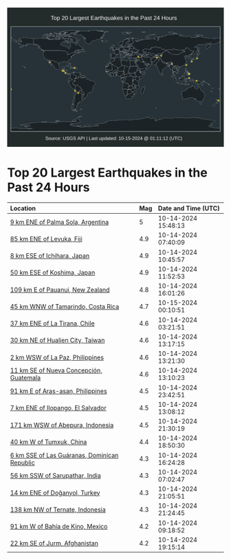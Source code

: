 ![Map](./map.png)

# Top 20 Largest Earthquakes in the Past 24 Hours

| Location | Mag | Date and Time (UTC) |
|:---|:---|:---|
| [9 km ENE of Palma Sola, Argentina](https://earthquake.usgs.gov/earthquakes/eventpage/us6000nyme) | 5 | 10-14-2024 15:48:13 |
| [85 km ENE of Levuka, Fiji](https://earthquake.usgs.gov/earthquakes/eventpage/us6000nyjf) | 4.9 | 10-14-2024 07:40:09 |
| [8 km ESE of Ichihara, Japan](https://earthquake.usgs.gov/earthquakes/eventpage/us6000nyk2) | 4.9 | 10-14-2024 10:45:57 |
| [50 km ESE of Koshima, Japan](https://earthquake.usgs.gov/earthquakes/eventpage/us6000nyk6) | 4.9 | 10-14-2024 11:52:53 |
| [109 km E of Pauanui, New Zealand](https://earthquake.usgs.gov/earthquakes/eventpage/us6000nymi) | 4.8 | 10-14-2024 16:01:26 |
| [45 km WNW of Tamarindo, Costa Rica](https://earthquake.usgs.gov/earthquakes/eventpage/us6000nyqq) | 4.7 | 10-15-2024 00:10:51 |
| [37 km ENE of La Tirana, Chile](https://earthquake.usgs.gov/earthquakes/eventpage/us6000nyim) | 4.6 | 10-14-2024 03:21:51 |
| [30 km NE of Hualien City, Taiwan](https://earthquake.usgs.gov/earthquakes/eventpage/us6000nykn) | 4.6 | 10-14-2024 13:17:15 |
| [2 km WSW of La Paz, Philippines](https://earthquake.usgs.gov/earthquakes/eventpage/us6000nykv) | 4.6 | 10-14-2024 13:21:30 |
| [11 km SE of Nueva Concepción, Guatemala](https://earthquake.usgs.gov/earthquakes/eventpage/us6000nykg) | 4.6 | 10-14-2024 13:10:23 |
| [91 km E of Aras-asan, Philippines](https://earthquake.usgs.gov/earthquakes/eventpage/us6000nyqm) | 4.5 | 10-14-2024 23:42:51 |
| [7 km ENE of Ilopango, El Salvador](https://earthquake.usgs.gov/earthquakes/eventpage/us6000nykd) | 4.5 | 10-14-2024 13:08:12 |
| [171 km WSW of Abepura, Indonesia](https://earthquake.usgs.gov/earthquakes/eventpage/us6000nyq0) | 4.5 | 10-14-2024 21:30:19 |
| [40 km W of Tumxuk, China](https://earthquake.usgs.gov/earthquakes/eventpage/us6000nyp2) | 4.4 | 10-14-2024 18:50:30 |
| [6 km SSE of Las Guáranas, Dominican Republic](https://earthquake.usgs.gov/earthquakes/eventpage/us6000nymm) | 4.3 | 10-14-2024 16:24:28 |
| [56 km SSW of Sarupathar, India](https://earthquake.usgs.gov/earthquakes/eventpage/us6000nyj8) | 4.3 | 10-14-2024 07:02:47 |
| [14 km ENE of Doğanyol, Turkey](https://earthquake.usgs.gov/earthquakes/eventpage/us6000nypt) | 4.3 | 10-14-2024 21:05:51 |
| [138 km NW of Ternate, Indonesia](https://earthquake.usgs.gov/earthquakes/eventpage/us6000nypy) | 4.3 | 10-14-2024 21:24:45 |
| [91 km W of Bahía de Kino, Mexico](https://earthquake.usgs.gov/earthquakes/eventpage/us6000nyjn) | 4.2 | 10-14-2024 09:18:52 |
| [22 km SE of Jurm, Afghanistan](https://earthquake.usgs.gov/earthquakes/eventpage/us6000nypa) | 4.2 | 10-14-2024 19:15:14 |
